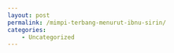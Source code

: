 ```yaml
---
layout: post
permalink: /mimpi-terbang-menurut-ibnu-sirin/
categories:
    - Uncategorized
---
```


